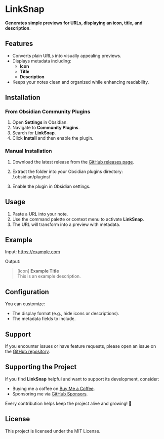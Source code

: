 # LinkSnap

**Generates simple previews for URLs, displaying an icon, title, and description.**

## Features

-   Converts plain URLs into visually appealing previews.
-   Displays metadata including:
    -   **Icon**
    -   **Title**
    -   **Description**
-   Keeps your notes clean and organized while enhancing readability.

## Installation

### From Obsidian Community Plugins

1. Open **Settings** in Obsidian.
2. Navigate to **Community Plugins**.
3. Search for **LinkSnap**.
4. Click **Install** and then enable the plugin.

### Manual Installation

1. Download the latest release from the [GitHub releases page](#).
2. Extract the folder into your Obsidian plugins directory: <vault>/.obsidian/plugins/

3. Enable the plugin in Obsidian settings.

## Usage

1. Paste a URL into your note.
2. Use the command palette or context menu to activate **LinkSnap**.
3. The URL will transform into a preview with metadata.

## Example

Input: https://example.com

Output:

> [icon] **Example Title**  
> This is an example description.

## Configuration

You can customize:

-   The display format (e.g., hide icons or descriptions).
-   The metadata fields to include.

## Support

If you encounter issues or have feature requests, please open an issue on the [GitHub repository](#).

## Supporting the Project

If you find **LinkSnap** helpful and want to support its development, consider:

-   Buying me a coffee on [Buy Me a Coffee](https://buymeacoffee.com/your-profile).
-   Sponsoring me via [GitHub Sponsors](https://github.com/sponsors/your-profile).

Every contribution helps keep the project alive and growing! 🎉

## License

This project is licensed under the MIT License.
